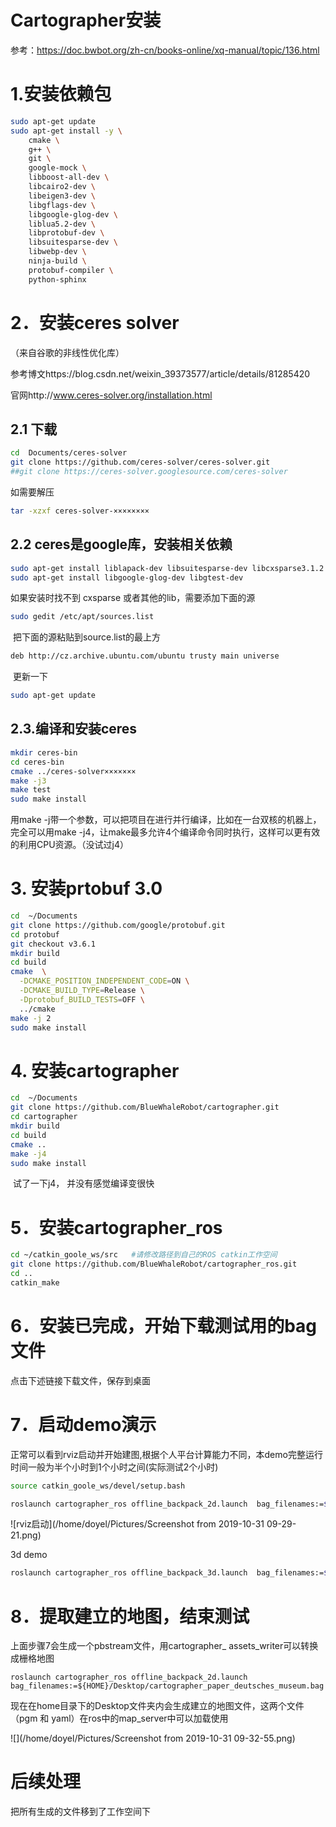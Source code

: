 # **Cartographer安装**

参考：https://doc.bwbot.org/zh-cn/books-online/xq-manual/topic/136.html

# 1.安装依赖包

```bash
sudo apt-get update
sudo apt-get install -y \
    cmake \
    g++ \
    git \
    google-mock \
    libboost-all-dev \
    libcairo2-dev \
    libeigen3-dev \
    libgflags-dev \
    libgoogle-glog-dev \
    liblua5.2-dev \
    libprotobuf-dev \
    libsuitesparse-dev \
    libwebp-dev \
    ninja-build \
    protobuf-compiler \
    python-sphinx
```

# 2．安装ceres solver

（来自谷歌的非线性优化库）

参考博文https://blog.csdn.net/weixin_39373577/article/details/81285420

官网http://www.ceres-solver.org/installation.html

## 2.1 下载

```bash
cd  Documents/ceres-solver
git clone https://github.com/ceres-solver/ceres-solver.git
##git clone https://ceres-solver.googlesource.com/ceres-solver
```

如需要解压

```bash
tar -xzxf ceres-solver-××××××××
```

## 2.2 ceres是google库，安装相关依赖

```bash
sudo apt-get install liblapack-dev libsuitesparse-dev libcxsparse3.1.2 libgflags-dev
sudo apt-get install libgoogle-glog-dev libgtest-dev
```

如果安装时找不到 cxsparse 或者其他的lib，需要添加下面的源

```bash
sudo gedit /etc/apt/sources.list
```

​		把下面的源粘贴到source.list的最上方 

```bash
deb http://cz.archive.ubuntu.com/ubuntu trusty main universe
```

​		更新一下 

```bash
sudo apt-get update
```

## 2.3.编译和安装ceres

```bash
mkdir ceres-bin
cd ceres-bin
cmake ../ceres-solver×××××××
make -j3
make test
sudo make install
```

用make -j带一个参数，可以把项目在进行并行编译，比如在一台双核的机器上，完全可以用make -j4，让make最多允许4个编译命令同时执行，这样可以更有效的利用CPU资源。（没试过j4）

# 3. 安装prtobuf 3.0

```bash
cd  ~/Documents
git clone https://github.com/google/protobuf.git
cd protobuf
git checkout v3.6.1
mkdir build
cd build
cmake  \
  -DCMAKE_POSITION_INDEPENDENT_CODE=ON \
  -DCMAKE_BUILD_TYPE=Release \
  -Dprotobuf_BUILD_TESTS=OFF \
  ../cmake
make -j 2
sudo make install
```

# 4. 安装cartographer

```bash
cd  ~/Documents
git clone https://github.com/BlueWhaleRobot/cartographer.git
cd cartographer
mkdir build
cd build
cmake ..
make -j4
sudo make install
```

​		试了一下j4， 并没有感觉编译变很快

# 5．安装cartographer_ros

```bash
cd ~/catkin_goole_ws/src   #请修改路径到自己的ROS catkin工作空间
git clone https://github.com/BlueWhaleRobot/cartographer_ros.git
cd ..
catkin_make
```

# 6．安装已完成，开始下载测试用的bag文件

点击下述链接下载文件，保存到桌面

[下载链接]: https://www.bwbot.org/s/vQ2D9Z

# 7．启动demo演示

正常可以看到rviz启动并开始建图,根据个人平台计算能力不同，本demo完整运行时间一般为半个小时到1个小时之间(实际测试2个小时)

```bash
source catkin_goole_ws/devel/setup.bash

roslaunch cartographer_ros offline_backpack_2d.launch  bag_filenames:=${HOME}/Desktop/cartographer_paper_deutsches_museum.bag
```

![rviz启动](/home/doyel/Pictures/Screenshot from 2019-10-31 09-29-21.png)



3d demo 

```bash
roslaunch cartographer_ros offline_backpack_3d.launch  bag_filenames:=${HOME}/Desktop/b3-2016-04-05-14-14-00.bag
```

# 8．提取建立的地图，结束测试

上面步骤7会生成一个pbstream文件，用cartographer_ assets_writer可以转换成栅格地图

```
roslaunch cartographer_ros offline_backpack_2d.launch  bag_filenames:=${HOME}/Desktop/cartographer_paper_deutsches_museum.bag
```

现在在home目录下的Desktop文件夹内会生成建立的地图文件，这两个文件（pgm 和 yaml）在ros中的map_server中可以加载使用

![](/home/doyel/Pictures/Screenshot from 2019-10-31 09-32-55.png)

# 后续处理

把所有生成的文件移到了工作空间下
